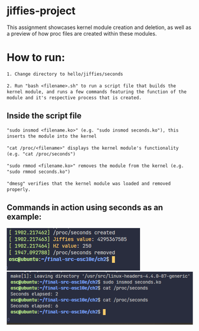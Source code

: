 # jiffies-project
This assignment showcases kernel module creation and deletion, as well as a preview of how proc files are created within these modules. <br />

# How to run:
    1. Change directory to hello/jiffies/seconds

    2. Run "bash <filename>.sh" to run a script file that builds the kernel module, and runs a few commands featuring the function of the module and it's respective process that is created.
## Inside the script file
    "sudo insmod <filename.ko>" (e.g. "sudo insmod seconds.ko"), this inserts the module into the kernel

    "cat /proc/<filename>" displays the kernel module's functionality (e.g. "cat /proc/seconds")

    "sudo rmmod <filename.ko>" removes the module from the kernel (e.g. "sudo rmmod seconds.ko")

    "dmesg" verifies that the kernel module was loaded and removed properly.

## Commands in action using seconds as an example:

![Seconds-Process-Creation-And-Deletion](images/seconds-proc-created&removed.png)<br />
![Seconds-Process-Output](images/seconds-proc-output.png)<br />
